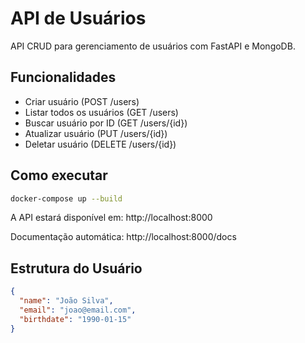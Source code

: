 # API de Usuários

API CRUD para gerenciamento de usuários com FastAPI e MongoDB.

## Funcionalidades

- Criar usuário (POST /users)
- Listar todos os usuários (GET /users)
- Buscar usuário por ID (GET /users/{id})
- Atualizar usuário (PUT /users/{id})
- Deletar usuário (DELETE /users/{id})

## Como executar

```bash
docker-compose up --build
```

A API estará disponível em: http://localhost:8000

Documentação automática: http://localhost:8000/docs

## Estrutura do Usuário

```json
{
  "name": "João Silva",
  "email": "joao@email.com",
  "birthdate": "1990-01-15"
}
```